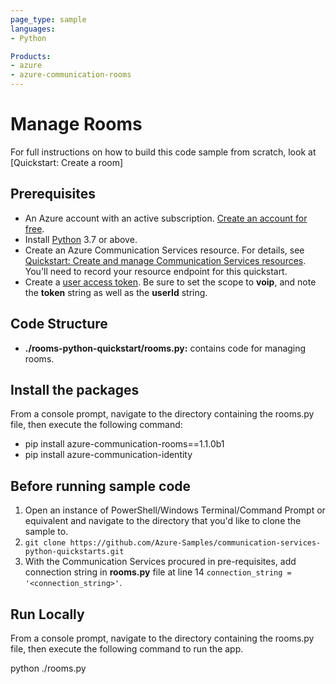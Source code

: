 ```yaml
---
page_type: sample
languages:
- Python

Products:
- azure
- azure-communication-rooms
---
```



# Manage Rooms

For full instructions on how to build this code sample from scratch, look at [Quickstart: Create a room]

## Prerequisites

- An Azure account with an active subscription. [Create an account for free](https://azure.microsoft.com/free/?WT.mc_id=A261C142F).
- Install [Python](https://www.python.org/downloads/) 3.7 or above.
- Create an Azure Communication Services resource. For details, see [Quickstart: Create and manage Communication Services resources](https://docs.microsoft.com/azure/communication-services/quickstarts/create-communication-resource). You'll need to record your resource endpoint for this quickstart.
- Create a  [user access token](https://docs.microsoft.com/azure/communication-services/quickstarts/access-tokens?pivots=programming-language-python). Be sure to set the scope to **voip**, and note the **token** string as well as the **userId** string.

## Code Structure

- **./rooms-python-quickstart/rooms.py:** contains code for managing rooms.

## Install the packages

From a console prompt, navigate to the directory containing the rooms.py file, then execute the following command:

- pip install azure-communication-rooms==1.1.0b1
- pip install azure-communication-identity

## Before running sample code

1. Open an instance of PowerShell/Windows Terminal/Command Prompt or equivalent and navigate to the directory that you'd like to clone the sample to.
2. `git clone https://github.com/Azure-Samples/communication-services-python-quickstarts.git`
3. With the Communication Services procured in pre-requisites, add connection string in **rooms.py** file at line 14 ```connection_string = '<connection_string>'```.

## Run Locally

From a console prompt, navigate to the directory containing the rooms.py file, then execute the following command to run the app.

python ./rooms.py
